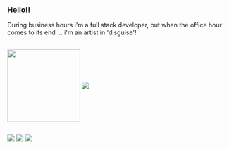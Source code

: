 ### Hello!! 
During business hours i'm a full stack developer, but when the office hour comes to its end ... i'm an artist in 'disguise'! <br>

##
<div>
  <img align="center" height="165" src="https://github-readme-stats.vercel.app/api?username=joaoCastroHub&show_icons=true&theme=dark&include_all_commits=true&count_private=true">
  <img align="center" src="https://github-readme-stats.vercel.app/api/top-langs?username=joaoCastroHub&layout=compact&theme=dark">
</div>  

##
<div>
  <a href="https://www.instagram.com/ojoaotuta/" target="_blank"><img src="https://img.shields.io/badge/Instagram-E4405F?style=for-the-badge&logo=instagram&logoColor=white"></a>
  <a href="https://www.linkedin.com/in/joaolucasfcastro/" target="_blank"><img src="https://img.shields.io/badge/LinkedIn-0077B5?style=for-the-badge&logo=linkedin&logoColor=white"></a>
  <a href="http://www.otuta.com.br/" target="_blank"><img src="https://img.shields.io/badge/angular-%23DD0031.svg?style=for-the-badge&logo=angular&logoColor=white"></a>
</div>

